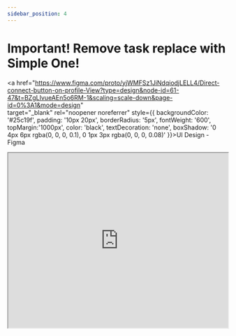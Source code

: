 ```yaml
---
sidebar_position: 4
---
```

# Important! Remove task replace with Simple One!


<!---==============START==================-->

<a href="https://www.figma.com/proto/yjWMFSz1JiNdqiodjLELL4/Direct-connect-button-on-profile-View?type=design&node-id=61-47&t=BZgLIvueAEn5o6RM-1&scaling=scale-down&page-id=0%3A1&mode=design"  
target="_blank" 
rel="noopener noreferrer"
style={{ 
  backgroundColor: '#25c19f', 
  padding: '10px 20px', 
  borderRadius: '5px', 
  fontWeight: '600',
  topMargin:'1000px',
  color: 'black', 
  textDecoration: 'none',
  boxShadow: '0 4px 6px rgba(0, 0, 0, 0.1), 0 1px 3px rgba(0, 0, 0, 0.08)'
}}>UI Design - Figma</a>

<div style={{ padding: '10px 20px', }}> </div>

<iframe src="https://fast.wistia.net/embed/iframe/vr9bqjeol4?seo=true&videoFoam=false" title="2024-03-06 19-15-29 Video" allow="autoplay; fullscreen" allowtransparency="true" fraimeborder="0" scrolling="no" class="wistia_embed" name="wistia_embed" msallowfullscreen width="100%" height="400"></iframe>

<!---==============END==================-->


